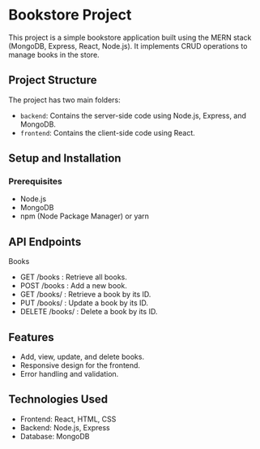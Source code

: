 # Bookstore Project

This project is a simple bookstore application built using the MERN stack (MongoDB, Express, React, Node.js). It implements CRUD operations to manage books in the store.

## Project Structure

The project has two main folders: 
- `backend`: Contains the server-side code using Node.js, Express, and MongoDB.  
- `frontend`: Contains the client-side code using React.
 
## Setup and Installation

### Prerequisites
- Node.js
- MongoDB
- npm (Node Package Manager) or yarn

## API Endpoints

Books
- GET /books
  : Retrieve all books.
- POST /books
  : Add a new book.
- GET /books/
  : Retrieve a book by its ID.
- PUT /books/
  : Update a book by its ID.
- DELETE /books/
  : Delete a book by its ID.

## Features

  - Add, view, update, and delete books.
  - Responsive design for the frontend.
  - Error handling and validation.
  
## Technologies Used

  - Frontend: React, HTML, CSS
  - Backend: Node.js, Express
  - Database: MongoDB
